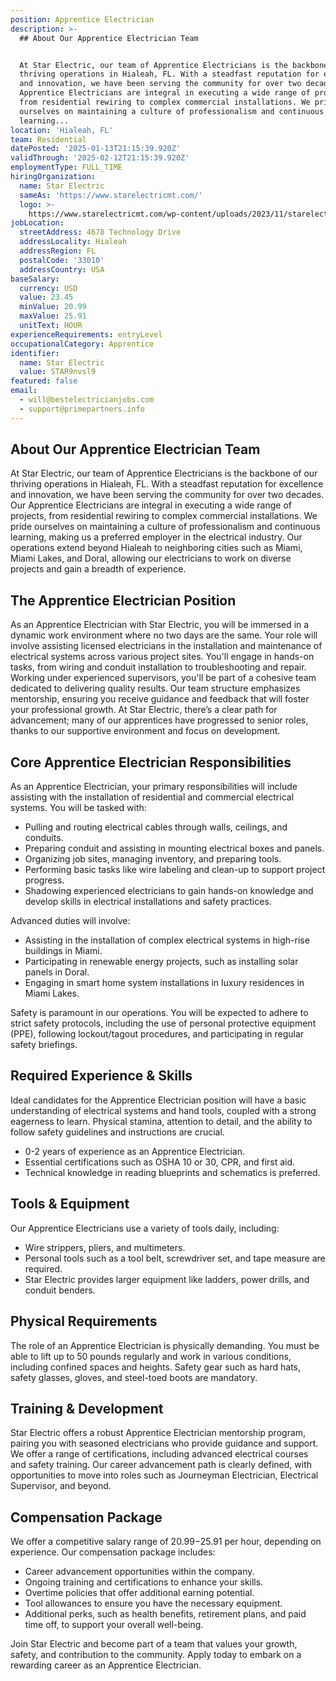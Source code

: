 ```yaml
---
position: Apprentice Electrician
description: >-
  ## About Our Apprentice Electrician Team


  At Star Electric, our team of Apprentice Electricians is the backbone of our
  thriving operations in Hialeah, FL. With a steadfast reputation for excellence
  and innovation, we have been serving the community for over two decades. Our
  Apprentice Electricians are integral in executing a wide range of projects,
  from residential rewiring to complex commercial installations. We pride
  ourselves on maintaining a culture of professionalism and continuous
  learning...
location: 'Hialeah, FL'
team: Residential
datePosted: '2025-01-13T21:15:39.920Z'
validThrough: '2025-02-12T21:15:39.920Z'
employmentType: FULL_TIME
hiringOrganization:
  name: Star Electric
  sameAs: 'https://www.starelectricmt.com/'
  logo: >-
    https://www.starelectricmt.com/wp-content/uploads/2023/11/starelectric-favicon-black-and-white.svg
jobLocation:
  streetAddress: 4678 Technology Drive
  addressLocality: Hialeah
  addressRegion: FL
  postalCode: '33010'
  addressCountry: USA
baseSalary:
  currency: USD
  value: 23.45
  minValue: 20.99
  maxValue: 25.91
  unitText: HOUR
experienceRequirements: entryLevel
occupationalCategory: Apprentice
identifier:
  name: Star Electric
  value: STAR9nvsl9
featured: false
email:
  - will@bestelectricianjobs.com
  - support@primepartners.info
---
```




## About Our Apprentice Electrician Team

At Star Electric, our team of Apprentice Electricians is the backbone of our thriving operations in Hialeah, FL. With a steadfast reputation for excellence and innovation, we have been serving the community for over two decades. Our Apprentice Electricians are integral in executing a wide range of projects, from residential rewiring to complex commercial installations. We pride ourselves on maintaining a culture of professionalism and continuous learning, making us a preferred employer in the electrical industry. Our operations extend beyond Hialeah to neighboring cities such as Miami, Miami Lakes, and Doral, allowing our electricians to work on diverse projects and gain a breadth of experience.

## The Apprentice Electrician Position

As an Apprentice Electrician with Star Electric, you will be immersed in a dynamic work environment where no two days are the same. Your role will involve assisting licensed electricians in the installation and maintenance of electrical systems across various project sites. You'll engage in hands-on tasks, from wiring and conduit installation to troubleshooting and repair. Working under experienced supervisors, you'll be part of a cohesive team dedicated to delivering quality results. Our team structure emphasizes mentorship, ensuring you receive guidance and feedback that will foster your professional growth. At Star Electric, there’s a clear path for advancement; many of our apprentices have progressed to senior roles, thanks to our supportive environment and focus on development.

## Core Apprentice Electrician Responsibilities

As an Apprentice Electrician, your primary responsibilities will include assisting with the installation of residential and commercial electrical systems. You will be tasked with:

- Pulling and routing electrical cables through walls, ceilings, and conduits.
- Preparing conduit and assisting in mounting electrical boxes and panels.
- Organizing job sites, managing inventory, and preparing tools.
- Performing basic tasks like wire labeling and clean-up to support project progress.
- Shadowing experienced electricians to gain hands-on knowledge and develop skills in electrical installations and safety practices.

Advanced duties will involve:

- Assisting in the installation of complex electrical systems in high-rise buildings in Miami.
- Participating in renewable energy projects, such as installing solar panels in Doral.
- Engaging in smart home system installations in luxury residences in Miami Lakes.

Safety is paramount in our operations. You will be expected to adhere to strict safety protocols, including the use of personal protective equipment (PPE), following lockout/tagout procedures, and participating in regular safety briefings.

## Required Experience & Skills

Ideal candidates for the Apprentice Electrician position will have a basic understanding of electrical systems and hand tools, coupled with a strong eagerness to learn. Physical stamina, attention to detail, and the ability to follow safety guidelines and instructions are crucial.

- 0-2 years of experience as an Apprentice Electrician.
- Essential certifications such as OSHA 10 or 30, CPR, and first aid.
- Technical knowledge in reading blueprints and schematics is preferred.

## Tools & Equipment

Our Apprentice Electricians use a variety of tools daily, including:

- Wire strippers, pliers, and multimeters.
- Personal tools such as a tool belt, screwdriver set, and tape measure are required.
- Star Electric provides larger equipment like ladders, power drills, and conduit benders.

## Physical Requirements

The role of an Apprentice Electrician is physically demanding. You must be able to lift up to 50 pounds regularly and work in various conditions, including confined spaces and heights. Safety gear such as hard hats, safety glasses, gloves, and steel-toed boots are mandatory.

## Training & Development

Star Electric offers a robust Apprentice Electrician mentorship program, pairing you with seasoned electricians who provide guidance and support. We offer a range of certifications, including advanced electrical courses and safety training. Our career advancement path is clearly defined, with opportunities to move into roles such as Journeyman Electrician, Electrical Supervisor, and beyond.

## Compensation Package

We offer a competitive salary range of $20.99-$25.91 per hour, depending on experience. Our compensation package includes:

- Career advancement opportunities within the company.
- Ongoing training and certifications to enhance your skills.
- Overtime policies that offer additional earning potential.
- Tool allowances to ensure you have the necessary equipment.
- Additional perks, such as health benefits, retirement plans, and paid time off, to support your overall well-being.

Join Star Electric and become part of a team that values your growth, safety, and contribution to the community. Apply today to embark on a rewarding career as an Apprentice Electrician.
